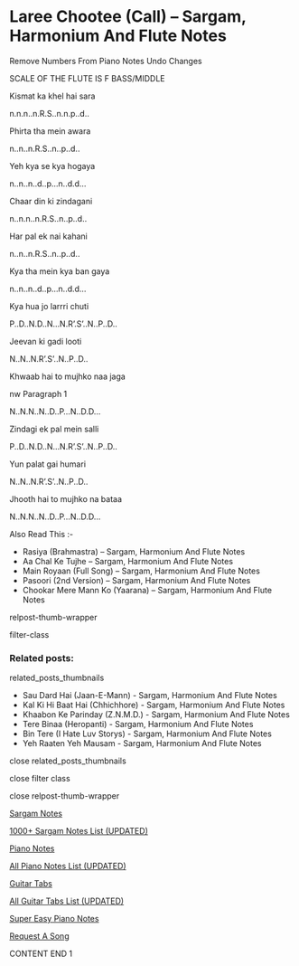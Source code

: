 
# Laree Chootee (Call) – Sargam, Harmonium And Flute Notes

Remove Numbers From Piano Notes
Undo Changes

SCALE OF THE FLUTE IS F BASS/MIDDLE

Kismat ka khel hai sara

n.n.n..n.R.S..n.n.p..d..

Phirta tha mein awara

n..n..n.R.S..n..p..d..

Yeh kya se kya hogaya

n..n..n..d..p…n..d.d…

Chaar din ki zindagani

n..n.n..n.R.S..n..p..d..

Har pal ek nai kahani

n..n..n.R.S..n..p..d..

Kya tha mein kya ban gaya

n..n..n..d..p…n..d.d…

Kya hua jo larrri chuti

P..D..N.D..N…N.R’.S’..N..P..D..

Jeevan ki gadi looti

N..N..N.R’.S’..N..P..D..

Khwaab hai to mujhko naa jaga

nw Paragraph 1

N..N.N..N..D..P…N..D.D…

Zindagi ek pal mein salli

P..D..N.D..N…N.R’.S’..N..P..D..

Yun palat gai humari

N..N..N.R’.S’..N..P..D..

Jhooth hai to mujhko na bataa

N..N.N..N..D..P…N..D.D…

Also Read This :-

* Rasiya (Brahmastra) – Sargam, Harmonium And Flute Notes
* Aa Chal Ke Tujhe – Sargam, Harmonium And Flute Notes
* Main Royaan (Full Song) – Sargam, Harmonium And Flute Notes
* Pasoori (2nd Version) – Sargam, Harmonium And Flute Notes
* Chookar Mere Mann Ko (Yaarana) – Sargam, Harmonium And Flute Notes

relpost-thumb-wrapper

filter-class

### Related posts:

related_posts_thumbnails

* Sau Dard Hai (Jaan-E-Mann) - Sargam, Harmonium And Flute Notes
* Kal Ki Hi Baat Hai (Chhichhore) - Sargam, Harmonium And Flute Notes
* Khaabon Ke Parinday (Z.N.M.D.) - Sargam, Harmonium And Flute Notes
* Tere Binaa (Heropanti) - Sargam, Harmonium And Flute Notes
* Bin Tere (I Hate Luv Storys) - Sargam, Harmonium And Flute Notes
* Yeh Raaten Yeh Mausam - Sargam, Harmonium And Flute Notes

close related_posts_thumbnails

close filter class

close relpost-thumb-wrapper

[Sargam Notes](https://www.notationsworld.com/sargam-notes.html)

[1000+ Sargam Notes List (UPDATED)](https://www.notationsworld.com/all-songs-list-sargam-notes.html)

[Piano Notes](https://www.notationsworld.com/piano-notes.html)

[All Piano Notes List (UPDATED)](https://www.notationsworld.com/all-songs-list-piano-notes.html)

[Guitar Tabs](https://www.notationsworld.com/guitar-tabs.html)

[All Guitar Tabs List (UPDATED)](https://www.notationsworld.com/all-songs-list-guitar-tabs.html)

[Super Easy Piano Notes](https://studywall.in/)

[Request A Song](https://www.notationsworld.com/request-a-song.html)

CONTENT END 1

